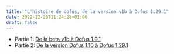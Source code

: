 ```yaml
---
title: "L'histoire de dofus, de la version v1b à Dofus 1.29.1"
date: 2022-12-26T11:24:28+01:00
draft: false
---
```



- Partie 1: [De la beta v1b à Dofus 1.9.1](beta1adofus1-9/)
- Partie 2: [De la version Dofus 1.10 à Dofus 1.29.1](dofus1-9a1-29/)
